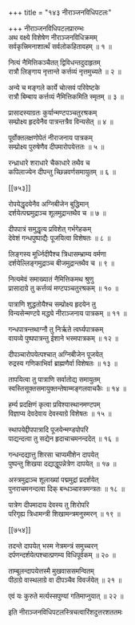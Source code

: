 +++
title = "१४३ नीराञ्जनविधिपटलः"

+++
नीराञ्जनविधिपटलप्रारम्भः  
अथ वक्ष्ये विशेषेण नीराञ्जनविधिक्रमम्  
सर्वकृत्त्रिमनाशार्त्थं सर्वलोकहितावहम् ॥ १ ॥


नित्यं नैमित्तिकञ्चैतत् द्विविधन्तदुदाहृतम्  
रात्रौ लिङ्गाय नृत्तान्ते कर्त्तव्यं नृत्तमुच्यते ॥ २ ॥


अन्ये च मङ्गले कार्ये चोत्सवं परिवेष्टके  
रात्रौ बिम्बाय कर्त्तव्यं नैमित्तिकमिति स्मृतम् ॥ ३ ॥


प्रासादस्याग्रतः कुर्यान्मण्टपञ्चतुरश्रकम्  
सम्प्रोक्ष्य हृदयेनैव पात्रन्तत्रैव विन्यसेत् ॥ ४ ॥


पूर्वोक्तलक्षणोपेतं नीराजनाय पात्रकम्  
सम्प्रोक्ष्य पुरुषेणैव दीपमारोपयेत्ततः ॥ ५ ॥


रन्ध्राधारे शराधारे चैकाधारे तथैव च  
कपिलाज्येन दीपन्तु च्छिन्नवर्णसमायुतम् ॥ ६ ॥



[[७५३]]  

रोपयेद्धृदयेनैव अग्निबीजेन बुद्धिमान्  
दर्शयेत्पद्ममुद्राञ्च शूलमुद्रान्तथैव च ॥ ७ ॥


दीपपात्रं समुद्धृत्य प्रविशेत् गर्भगेहकम्  
देवेशं गन्धपुष्पाद्यैः पूजयित्वा विशेषतः ॥ ८ ॥


लिङ्गस्य मूर्ध्निदीपैश्च त्रिधासम्भ्राम्य वर्मणा  
दर्शयेल्लिङ्गमुद्राञ्च बीजमुद्रान्तथैव च ॥ ९ ॥


नित्यमेवं समाख्यातं नैमित्तिकमथ श्रुणु  
प्रासादाग्रे तु कर्त्तव्यं मण्टपञ्चतुरश्रकम् ॥ १० ॥


पात्राणि शुद्धतोयैश्च सम्प्रोक्ष्य हृदयेन तु  
विन्यसेन्मण्टपे मद्ध्ये नीराञ्जनाय पात्रकम् ॥ ११ ॥


गन्धपात्रन्तथाग्नौ तु निर्ऋते त्वर्घ्यपात्रकम्  
वायव्ये पुष्पपात्रन्तु ईशाने भस्मपात्रकम् ॥ १२ ॥


दीपञ्चारोपयेत्पश्चात् अग्निबीजेन पूजयेत्  
रुद्रस्य गणिकाभिर्वा ब्राह्मणैर्वा विशेषतः ॥ १३ ॥


तापयित्वा तु पात्राणि सर्वातोद्य समायुतम्  
स्वस्तिसूक्तसमायुक्तन्तेषाम्मङ्गलवाचकैः ॥ १४ ॥


हर्म्य प्रदक्षिणं कृत्वा प्रविश्यास्थानमण्टपम्  
विज्ञाप्य देवदेवाय देवस्याग्रे विशेषतः ॥ १५ ॥


स्थापयेद्दीपपात्रादि पूजयेन्मण्डपोपरि  
पाद्यन्दत्वा तु सद्येन हृदाचाचमनन्ददेत् ॥ १६ ॥


गन्धन्दद्यात्तु शिरसा चाप्यमीशेन दापयेत्  
पुष्पन्तु शिखया दद्याद्धूपन्नेत्रेण दापयेत् ॥ १७ ॥


अस्त्रमुद्राञ्च शूलाख्यां पद्ममुद्रां प्रदर्शयेत्  
पुनराचमनन्दत्वा दिक् बन्धञ्चास्त्रमन्त्रतः ॥ १८ ॥


पात्रेण दीपमादाय देवस्य तु शिरोपरि  
परिगृह्य त्रिधामन्त्री शिखामन्त्रमनुस्मरन् ॥ १९ ॥



[[७५४]]  

तदन्ते दापयेत् भस्म नेत्रमन्त्रं समुच्चरन्  
दर्पणन्दर्शयेत्पश्चात्प्रणम्य विधिपूर्वकम् ॥ २० ॥


ताम्बूलन्दापयेत्तस्मै मुखवाससमन्वितम्  
पीठाग्रे वास्थलाग्रे वा दीपञ्चैव विवर्जयेत् ॥ २१ ॥


एवं यः कुरुते मर्त्यस्सपुण्यां गतिमाप्नुयात् ॥ २२ ॥


इति नीराञ्जनविधिपटलस्त्रिचत्वारिंशदुत्तरशततमः  
